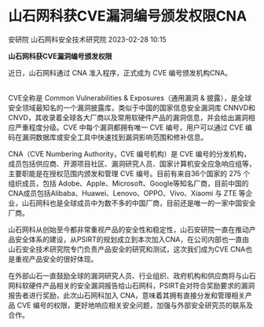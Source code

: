 #  山石网科获CVE漏洞编号颁发权限CNA   
安研院  山石网科安全技术研究院   2023-02-28 10:15  
  
**山石网科获CVE漏洞编号颁发权限**  
  
近日，山石网科通过 CNA 准入程序，正式成为 CVE 编号颁发机构CNA。  
‍  
  
  
CVE全称是 Common Vulnerabilities & Exposures（通用漏洞 & 披露），是全球安全领域最知名的一个漏洞披露库，类似于中国的国家信息安全漏洞库 CNNVD和CNVD，其收录着全球各大厂商以及常用软硬件产品的漏洞信息，并会给出漏洞相应严重程度分级。CVE 中每个漏洞都拥有唯一 CVE 编号，用户可以通过 CVE 编码在漏洞数据库或安全工具中快速找到漏洞影响范围和修补信息。  
  
  
CNA（CVE Numbering Authority，CVE 编号机构）是 CVE 编号的分发机构，成员包括供应商、开源项目社区、漏洞研究人员、国家计算机安全应急响应组等，主要职能是在授权范围内颁发和管理 CVE 编号。目前有来自36个国家的 275 个组织成员，包括 Adobe、Apple、Microsoft、Google等知名厂商，目前中国的CNA成员包括Alibaba、Huawei、Lenovo、OPPO、Vivo、Xiaomi 与 ZTE 等企业，山石网科也是全球成员中为数不多的中国厂商，目前还是唯一的一家中国安全厂商。  
  
  
山石网科从创始至今都非常重视产品的安全性和稳定性，山石安研院一直在推动产品安全体系的建设，从PSIRT的规划成立到本次加入CNA，在公司内部也一直由山石安全技术研究院专门负责产品安全的研究和测试，这次我们成为CVE CNA也是重视产品安全的很好体现。  
  
  
在外部山石一直鼓励全球的漏洞研究人员、行业组织、政府机构和供应商将与山石网科软硬件产品相关的安全漏洞报告给山石网科，PSIRT会对符合奖励要求的漏洞报告者进行奖励，此次山石网科加入 CNA，意味着其拥有直接分发和管理相关产品 CVE 编号的权限，更好地响应相关安全问题，加强与外部安全研究员的联系及合作。  
  
         
  
